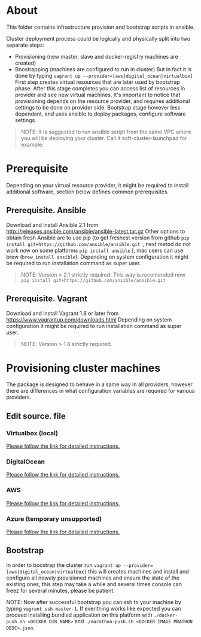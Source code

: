 # About
This folder contains infrastructure provision and bootstrap scripts in ansible.

Cluster deployment process could be logically and physically split into two separate steps:

* Provisioning (new master, slave and docker-registry machines are created)
* Boostrapping (machines are configured to run in cluster)
But in fact it is done by typing ```vagrant up --provider=[aws|digital_ocean|virtualbox]```
First step creates virtual resources that are later used by bootstrap phase. After this stage completes you can access list of resources in provider and see new virtual machines.
It's important to notice that provisioning depends on the resource provider, and requires additional settings to be done on provider side.
Bootstrap stage however less dependant, and uses ansible to deploy packages, configure software settings.

> NOTE: It is suggested to run ansible script from the same VPC where you will be deploying your cluster. Call it soft-cluster-launchpad for example.

# Prerequisite

Depending on your virtual resource provider, it might be required to install additional software, section below defines common prerequisites.

## Prerequisite. Ansible
Download and install Ansible 2.1 from http://releases.ansible.com/ansible/ansible-latest.tar.gz
Other options to obtain fresh Ansible are to use pip (to get freshest version from github ```pip install git+https://github.com/ansible/ansible.git ```, next metod do not work now on some platforms ```pip install ansible``` ), mac users can use brew (```brew install ansible```).
Depending on system configuration it might be required to run installation command as super user.

> NOTE: Version > 2.1 strictly required. This way is recomended now ```pip install git+https://github.com/ansible/ansible.git```

## Prerequisite. Vagrant
Download and install Vagrant 1.8 or later from https://www.vagrantup.com/downloads.html
Depending on system configuration it might be required to run installation command as super user.

> NOTE: Version > 1.8 strictly required. 

# Provisioning cluster machines

The package is designed to behave in a same way in all providers, however there are differences in what configuration variables are required for various providers.
## Edit source.<provider> file
### Virtualbox (local)
[Please follow the link for detailed instructions.](docs/README.virtualbox.md)

### DigitalOcean
[Please follow the link for detailed instructions.](docs/README.digital_ocean.md)

### AWS
[Please follow the link for detailed instructions.](docs/README.aws.md)

### Azure (temporary unsupported)
[Please follow the link for detailed instructions.](docs/README.azure.md)


## Bootstrap
In order to boostrap the cluster run ```vagrant up --provider=[aws|digital_ocean|virtualbox]``` this will creates machines and install and configure all newely provisioned machines and ensure the state of the existing ones, this step may take a while and several times console can freez for several minutes, please be patient.

NOTE: Now after successful bootstrap you can ssh to your machine by typing ```vagrant ssh master-1```. If everithing works like expected you can proceed installing bundled application on this platform with ```./docker-push.sh <DOCKER DIR NAME>``` and ```./marathon-push.sh <DOCKER IMAGE MRATHON DESC>.json```.

